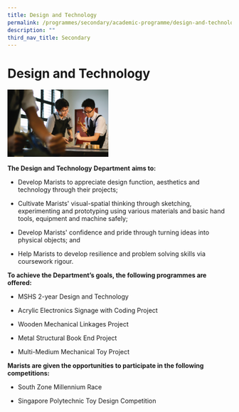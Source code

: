 ```yaml
---
title: Design and Technology
permalink: /programmes/secondary/academic-programme/design-and-technology/
description: ""
third_nav_title: Secondary
---
```

# Design and Technology


<img src="/images/Academic%20Programme/Secondary/d&t_v1.png"  
     style="width:45%">


**The Design and Technology** **Department** **aims to:**

*   Develop Marists to appreciate design function, aesthetics and technology through their projects;  
    
*   Cultivate Marists' visual-spatial thinking through sketching, experimenting and prototyping using various materials and basic hand tools, equipment and machine safely;  
    
*   Develop Marists' confidence and pride through turning ideas into physical objects; and  
    
*   Help Marists to develop resilience and problem solving skills via coursework rigour.  
    

  

**To achieve the Department’s goals, the following programmes are offered:**

*   MSHS 2-year Design and Technology  
    
*   Acrylic Electronics Signage with Coding Project  
    
*   Wooden Mechanical Linkages Project  
    
*   Metal Structural Book End Project  
    
*   Multi-Medium Mechanical Toy Project  
    

  

**Marists are given the opportunities to participate in the following competitions:**

*   South Zone Millennium Race  
    
*   Singapore Polytechnic Toy Design Competition